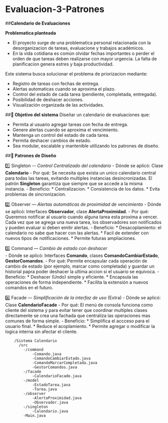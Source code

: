 # Evaluacion-3-Patrones

##**Calendario de Evaluaciones**

**Problematica planteada**
- El proyecto surge de una problematica personal relacionada con la desorganizacion de tareas, evaluacione y trabajos académicos.
- En la vida cotidiana es común olvidar fechas importantes o perder el orden de que tareas deben realizarse con mayor urgencia. La falta de planificacion genera estres y baja productividad.

Este sistema busca solucionar el problema de priorizacion mediante:
  - Registro de tareas con fechas de entrega.
  - Alertas automaticas cuando se aproxima el plazo.
  - Control del estado de cada tarea (pendiente, completada, entregada).
  - Posibilidad de deshacer acciones.
  - Visualización organizada de las actividades.
    
##**🎯 Objetivo del sistema**
   Diseñar un calendario de evaluaciones que:
  - Permita al usuario agregar tareas con fecha de entrega.
  - Genere alertas cuando se aproxima el vencimiento.
  - Mantenga un control del estado de cada tarea.
  - Permita deshacer cambios de estado.
  - Sea modular, escalable y mantenible utilizando los patrones de diseño.

##**🔧 Patrones de Diseño**

1️⃣ Singleton -- *Control Centralizado del calendario*
    - Dónde se aplicó: Clase **Calendario**
    - Por qué: Se necesita que exista un unico calendario central para todas las tareas, evitando multiples instancias desincronizadas. El patrón **Singleton** garantiza que siempre que se accede a la misma instancia.
    - Beneficio: 
        * Centralizacion.
        * Consistencia de los datos.
        * Evita problemas de sincronizacion.
        
2️⃣ Observer — *Alertas automáticas de proximidad de vencimiento*
    - Dónde se aplicó: Interfaces **Observador**, clase **AlertaProximidad**.
    - Por qué: Queremos notificar al usuario cuando alguna tarea esta proxima a vencer. Cada vez que se agrega una nueva tarea, los observadores son notificados y pueden evaluar si deben emitir alertas. 
    - Beneficio: 
        * Desacoplamiento: el calendario no sabe que hacer con las alertas.
        * Facil de extender con nuevos tipos de notificaciones.
        * Permite futuras ampliaciones.

3️⃣ Command — *Cambio de estado con deshacer*   
    - Dónde se aplicó: Interfaces **Comando**, clases **ComandoCambiarEstado**, **GestorComandos**.
    - Por qué: Permite encapsular cada operación de cambio de estado (por ejemplo, marcar como completada) y guardar un historial papra poder deshacer la ultima accion si el usuario se equivoca.
    - Beneficio: 
        * Deshacer (Undo) simple y eficiente.
        * Encapsula las operaciones de forma independiente.
        * Facilita la extensión a nuevos comandos en el futuro.

4️⃣ Facade — *Simplificación de la interfaz de uso* (Extra)
    - Dónde se aplicó: Clase **CalendarioFacade**
    - Por qué: El menú de consola funciona como cliente del sistema y para evitar tener que coordinar multiples clases directamente se crea una fachada que centraliza las operaciones mas comunes de forma simple.
    - Beneficio: 
        * Simplifica el accceso para el usuario final.
        * Reduce el acoplamiento.
        * Permite agregar o modificar la logica interna sin afectar el cliente.

```Estructura del proyecto
    /Sistema Calendario
      /src
        -/command
            -Comando.java
            -ComandoCambiarEstado.java
            -ComandoMarcarCompletada.java
            -GestorComandos.java
        -/facade
            -CalendarioFacade.java
        -/model
            -EstadoTarea.java
            -Tarea.java
        -/observer
            -AlertaProximidad.java
            -Observador.java
        -/singleton
            -Calendario.java
        -Main.java
```
